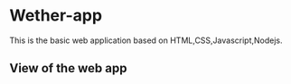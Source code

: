 # Wether-app

This is the basic web application based on HTML,CSS,Javascript,Nodejs.

## View of the web app
